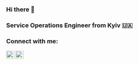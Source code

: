 ### Hi there 👋

### Service Operations Engineer from Kyiv 🇺🇦

### Connect with me:

[<img align="left" alt="VladTkachuk | Instagram" width="22px" src="https://cdn.jsdelivr.net/npm/simple-icons@v3/icons/instagram.svg" />][instagram]
[<img align="left" alt="VladTkachuk | Linkedin" width="22px" src="https://cdn.jsdelivr.net/npm/simple-icons@v3/icons/linkedin.svg" />][linkedin]

[instagram]: https://www.instagram.com/tkachuk9_/
[linkedin]: https://www.linkedin.com/in/tkachuk09/
